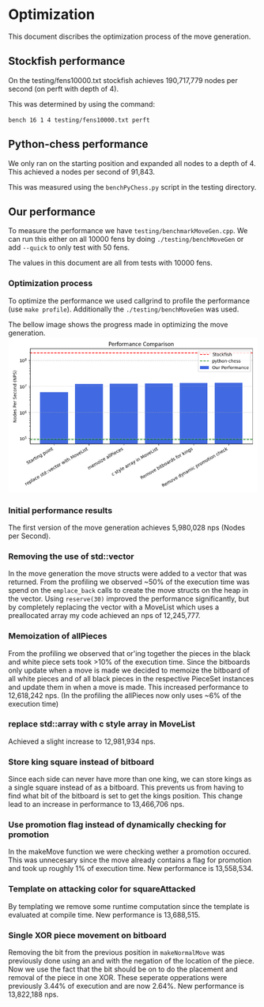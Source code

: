 # Optimization

This document discribes the optimization process of the move generation.

## Stockfish performance

On the testing/fens10000.txt stockfish achieves 190,717,779 nodes per second (on perft with depth of 4).

This was determined by using the command:

`bench 16 1 4 testing/fens10000.txt perft`

## Python-chess performance

We only ran on the starting position and expanded all nodes to a depth of 4.
This achieved a nodes per second of 91,843.

This was measured using the `benchPyChess.py` script in the testing directory.

## Our performance

To measure the performance we have `testing/benchmarkMoveGen.cpp`.
We can run this either on all 10000 fens by doing `./testing/benchMoveGen` or add `--quick` to only test with 50 fens.

The values in this document are all from tests with 10000 fens.

### Optimization process

To optimize the performance we used callgrind to profile the performance (use `make profile`). Additionally the `./testing/benchMoveGen` was used.

The bellow image shows the progress made in optimizing the move generation.
![image](performanceProgress.png)

### Initial performance results

The first version of the move generation achieves 5,980,028 nps (Nodes per Second).

### Removing the use of std::vector

In the move generation the move structs were added to a vector that was returned. From the profiling we observed ~50% of the execution time was spend on the `emplace_back` calls to create the move structs on the heap in the vector.
Using `reserve(30)` improved the performance significantly, but by completely replacing the vector with a MoveList which uses a preallocated array my code achieved an nps of 12,245,777.

### Memoization of allPieces

From the profiling we observed that or'ing together the pieces in the black and white piece sets took >10% of the execution time. Since the bitboards only update when a move is made we decided to memoize the bitboard of all white pieces and of all black pieces in the respective PieceSet instances and update them in when a move is made.
This increased performance to 12,618,242 nps. (In the profiling the allPieces now only uses ~6% of the execution time)

### replace std::array with c style array in MoveList
Achieved a slight increase to 12,981,934 nps.

### Store king square instead of bitboard
Since each side can never have more than one king, we can store kings as a single square instead of as a bitboard. This prevents us from having to find what bit of the bitboard is set to get the kings position. This change lead to an increase in performance to
13,466,706 nps.

### Use promotion flag instead of dynamically checking for promotion
In the makeMove function we were checking wether a promotion occured. This was unnecesary since the move already contains a flag for promotion and took up roughly 1% of execution time.
New performance is 13,558,534.

### Template on attacking color for squareAttacked
By templating we remove some runtime computation since the template is evaluated at compile time.
New performance is 13,688,515.

### Single XOR piece movement on bitboard
Removing the bit from the previous position in `makeNormalMove` was previously done using an and with the negation of the location of the piece. Now we use the fact that the bit should be on to do the placement and removal of the piece in one XOR.
These seperate opperations were previously 3.44% of execution and are now 2.64%.
New performance is 13,822,188 nps.
